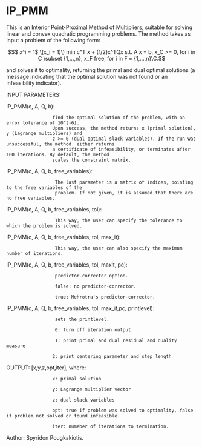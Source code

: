 # IP_PMM
This is an Interior Point-Proximal Method of Multipliers, suitable for solving linear and convex quadratic
programming problems. The method takes as input a problem of the following form:
```math #label
$ x^i = 1$ 
\(x_i = 1)\)

                                    min   c^T x + (1/2)x^TQx 
                                    s.t.  A x = b,
                                          x_C >= 0, for i in C \subset {1,...,n},
                                          x_F free, for i in F = {1,...,n}\C.
```
and solves it to optimality, returning the primal and dual optimal solutions (a message indicating that the
optimal solution was not found or an infeasibility indicator).

INPUT PARAMETERS:

IP_PMM(c, A, Q, b): 

                     find the optimal solution of the problem, with an error tolerance of 10^(-6).
                     Upon success, the method returns x (primal solution), y (Lagrange multipliers) and
                     z >= 0 (dual optimal slack variables). If the run was unsuccessful, the method  either returns
                     a certificate of infeasibility, or terminates after 100 iterations. By default, the method
                     scales the constraint matrix.
                     
IP_PMM(c, A, Q, b, free_variables): 

                      The last parameter is a matrix of indices, pointing to the free variables of the
                      problem. If not given, it is assumed that there are no free variables.
                                     
IP_PMM(c, A, Q, b, free_variables, tol): 

                      This way, the user can specify the tolerance to which the problem is solved.

IP_PMM(c, A, Q, b, free_variables, tol, max_it):

                      This way, the user can also specify the maximum number of iterations.

IP_PMM(c, A, Q, b, free_variables, tol, maxit, pc):


                      predictor-corrector option.

                      false: no predictor-corrector.
                                                     
                      true: Mehrotra's predictor-corrector.
                                                     
                                                     
IP_PMM(c, A, Q, b, free_variables, tol, max_it,pc, printlevel): 

                      sets the printlevel.
                                                              
                      0: turn off iteration output
                                                              
                      1: print primal and dual residual and duality measure
                                                              
                     2: print centering parameter and step length
                                                              
OUTPUT: [x,y,z,opt,iter], where:

                     x: primal solution
         
                     y: Lagrange multiplier vector
         
                     z: dual slack variables
         
                     opt: true if problem was solved to optimality, false if problem not solved or found infeasible.
         
                     iter: numeber of iterations to termination.
      
Author: Spyridon Pougkakiotis.

